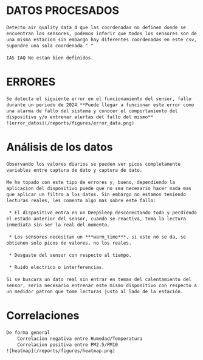 # DATOS PROCESADOS
    Detecto air_quality_data_4 que las coordenadas no definen donde se encuentran los sensores, podemos inferir que todos los sensores son de una misma estacion sin embargo hay diferentes coordenadas en este csv, supondre una sola coordenada " "

    IAS IAQ No estan bien definidos.

# ERRORES
    Se detecta el siguiente error en el funcionamiento del sensor, fallo durante un periodo de 2024 **Puede llegar a funcionar este error como una alarma de fallo del sistema y conocer el comportamiento del dispositivo y/o entrenar alertas del fallo del mismo**
    ![error_datos](/reports/figures/error_data.png)

# Análisis de los datos
    Observando los valores diarios se pueden ver picos completamente variables entre captura de dato y captura de dato.

    Me he topado con este tipo de errores y, bueno, dependiendo la aplicacion del dispositivo puede que no sea necesario hacer nada mas que aplicar un filtro a los datos. Sin embargo no estamos teniendo lecturas reales, les comento algo mas sobre este fallo:

     * El dispositivo entra en un DeepSleep desconectando todo y perdiendo el estado anterior del sensor, cuando se reactiva, toma la lectura inmediata sin ser la real del momento.

     * Los sensores necesitan un ***warm_time***, si este no se da, se obtienen solo picos de valores, no los reales.

     * Desgaste del sensor con respecto al tiempo.

     * Ruido electrico o interferencias.
    
    Si se buscara un dato real sin entrar en temas del calentamiento del sensor, seria necesario entrenar este mismo dispositivo con respecto a un medidor patron que tome lecturas justo al lado de la estación.

# Correlaciones
    De forma general
        Correlacion negativa entre Humedad/Temperatura
        Correlacion positiva entre PM2.5/PM10
    ![heatmap](/reports/figures/heatmap.png)
